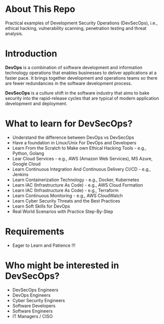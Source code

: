 # **About This Repo**
Practical examples of Development Security Operations (DevSecOps), i.e., ethical hacking, vulnerability scanning, penetration testing and threat analysis.

# **Introduction**

**DevOps** is a combination of software development and information technology operations that enables businesses to deliver applications at a faster pace. It brings together development and operations teams so there are fewer redundancies in the software development process.

**DevSecOps** is a culture shift in the software industry that aims to bake security into the rapid-release cycles that are typical of modern application development and deployment.

# **What to learn for DevSecOps?**
- Understand the difference between DevOps vs DevSecOps
- Have a foundation in Linux/Unix For DevOps and Developers
- Learn From the Scratch to Make own Ethical Hacking Tools - e.g., Python, Golang
- Lear Cloud Services - e.g., AWS (Amazon Web Services), MS Azure, Google Cloud
- Learn Continuous Integration And Continuous Delivery CI/CD - e.g., Jenkins
- Learn Containerization Technology - e.g., Docker, Kubernetes
- Learn IAC (Infrastructure As Code) - e.g., AWS Cloud Formation
- Learn IAC (Infrastructure As Code) - e.g., Terraform
- Learn Continuous Monitoring - e.g., AWS CloudWatch
- Learn Cyber Security Threats and the Best Practices
- Learn Soft Skills for DevOps
- Real World Scenarios with Practice Step-By-Step

# **Requirements**
- Eager to Learn and Patience !!!

# **Who might be interested in DevSecOps?**
- DevSecOps Engineers
- DevOps Engineers
- Cyber Security Engineers
- Software Developers
- Software Engineers
- IT Managers / CISO

